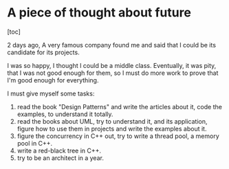 # A piece of thought about future
[toc]

2 days ago, A very famous company found me and said that I could be its candidate for its projects. 

I was so happy, I thought I could be a middle class. Eventually, it was pity, that I was not good enough for them, so I must do more work to prove that I'm good enough for everything.

I must give myself some tasks:

1. read the book "Design Patterns" and write the articles about it, code the examples, to understand it totally.
2. read the books about UML, try to understand it, and its application, figure
how to use them in projects and write the examples about it.
3. figure the concurrency in C++ out, try to write a thread pool, a memory
pool in C++. 
4. write a red-black tree in C++.
5. try to be an architect in a year.
